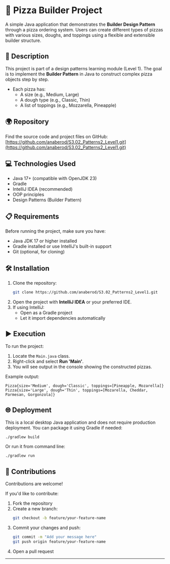 # 🍕 Pizza Builder Project

A simple Java application that demonstrates the **Builder Design Pattern** through a pizza ordering system. Users can create different types of pizzas with various sizes, doughs, and toppings using a flexible and extensible builder structure.

## 📄 Description

This project is part of a design patterns learning module (Level 1). The goal is to implement the **Builder Pattern** in Java to construct complex pizza objects step by step.

- Each pizza has:
    - A size (e.g., Medium, Large)
    - A dough type (e.g., Classic, Thin)
    - A list of toppings (e.g., Mozzarella, Pineapple)

## 🌍 Repository

Find the source code and project files on GitHub:  
[https://github.com/anaberod/S3.02_Patterns2_Level1.git](https://github.com/anaberod/S3.02_Patterns2_Level1.git)

## 💻 Technologies Used

- Java 17+ (compatible with OpenJDK 23)
- Gradle
- IntelliJ IDEA (recommended)
- OOP principles
- Design Patterns (Builder Pattern)

## 📋 Requirements

Before running the project, make sure you have:

- Java JDK 17 or higher installed
- Gradle installed or use IntelliJ's built-in support
- Git (optional, for cloning)

## 🛠️ Installation

1. Clone the repository:
   ```bash
   git clone https://github.com/anaberod/S3.02_Patterns2_Level1.git
   ```
2. Open the project with **IntelliJ IDEA** or your preferred IDE.
3. If using IntelliJ:
    - Open as a Gradle project
    - Let it import dependencies automatically

## ▶️ Execution

To run the project:

1. Locate the `Main.java` class.
2. Right-click and select **Run 'Main'**.
3. You will see output in the console showing the constructed pizzas.

Example output:
```
Pizza{size='Medium', dough='Classic', toppings=[Pineapple, Mozarella]}
Pizza{size='Large', dough='Thin', toppings=[Mozarella, Cheddar, Parmesan, Gorgonzola]}
```

## 🌐 Deployment

This is a local desktop Java application and does not require production deployment. You can package it using Gradle if needed:

```bash
./gradlew build
```

Or run it from command line:

```bash
./gradlew run
```

## 🤝 Contributions

Contributions are welcome!

If you'd like to contribute:

1. Fork the repository
2. Create a new branch:
   ```bash
   git checkout -b feature/your-feature-name
   ```
3. Commit your changes and push:
   ```bash
   git commit -m "Add your message here"
   git push origin feature/your-feature-name
   ```
4. Open a pull request

---

